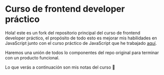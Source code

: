 # Curso de frontend developer práctico

Hola! este es un fork del repositorio principal del curso de frontend developer práctico, el propósito de todo esto es mejorar mis habilidades en JavaScript junto con el curso práctico de JavaScript que he trabajado [aquí](https://github.com/UnMecaNiko/cursoPracticoJavaScript).

Haremos una unión de todos lo componentes del repo original para terminar con un producto funcional.

Lo que verás a continuación son mis notas del curso 💚


